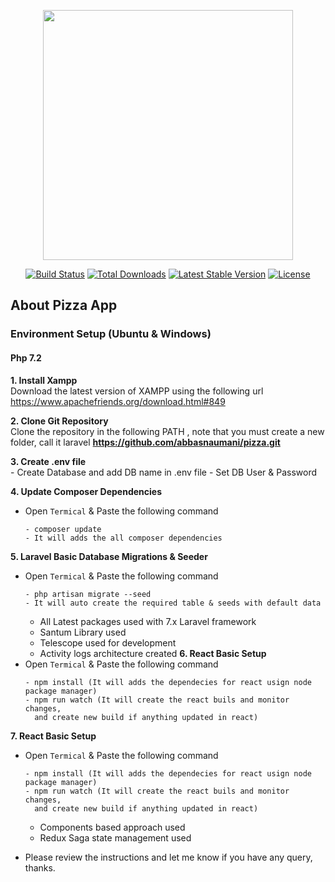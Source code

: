 <p align="center"><img src="https://res.cloudinary.com/dtfbvvkyp/image/upload/v1566331377/laravel-logolockup-cmyk-red.svg" width="400"></p>

<p align="center">
<a href="https://travis-ci.org/laravel/framework"><img src="https://travis-ci.org/laravel/framework.svg" alt="Build Status"></a>
<a href="https://packagist.org/packages/laravel/framework"><img src="https://poser.pugx.org/laravel/framework/d/total.svg" alt="Total Downloads"></a>
<a href="https://packagist.org/packages/laravel/framework"><img src="https://poser.pugx.org/laravel/framework/v/stable.svg" alt="Latest Stable Version"></a>
<a href="https://packagist.org/packages/laravel/framework"><img src="https://poser.pugx.org/laravel/framework/license.svg" alt="License"></a>
</p>

## About Pizza App
### Environment Setup (Ubuntu & Windows)

#### Php 7.2
**1. Install Xampp**
\
    Download the latest version of XAMPP using the following url https://www.apachefriends.org/download.html#849

**2. Clone Git Repository**
\
   Clone the repository in the following PATH , note that you must create a new folder, call it laravel **https://github.com/abbasnaumani/pizza.git**

**3. Create .env file**
\
    - Create Database and add DB name in .env file
    - Set DB User & Password
    
**4. Update Composer Dependencies**
- Open `Termical` & Paste the following command
    ```
    - composer update
    - It will adds the all composer dependencies    
    ```

**5. Laravel Basic Database Migrations & Seeder**
- Open `Termical` & Paste the following command
    ```
    - php artisan migrate --seed
    - It will auto create the required table & seeds with default data     
    ```
  - All Latest packages used with 7.x Laravel framework
  - Santum Library used
  - Telescope used for development
  - Activity logs architecture created
**6. React Basic Setup**
- Open `Termical` & Paste the following command
    ```
    - npm install (It will adds the dependecies for react usign node package manager)
    - npm run watch (It will create the react buils and monitor changes,
      and create new build if anything updated in react)     
    ```
**7. React Basic Setup**
- Open `Termical` & Paste the following command
    ```
    - npm install (It will adds the dependecies for react usign node package manager)
    - npm run watch (It will create the react buils and monitor changes,
      and create new build if anything updated in react)     
    ```
    - Components based approach used
    - Redux Saga state management used
    
 - Please review the instructions and let me know if you have any query, thanks. 
